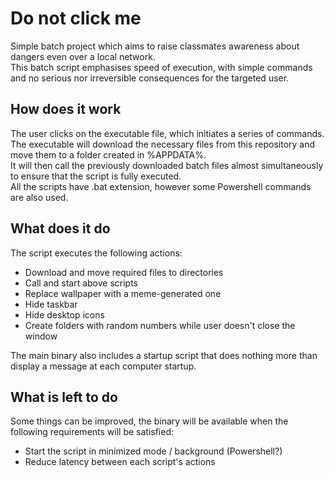 # Do not click me
Simple batch project which aims to raise classmates awareness about dangers even over a local network.<br>
This batch script emphasises speed of execution, with simple commands and no serious nor irreversible consequences for the targeted user.

## How does it work
The user clicks on the executable file, which initiates a series of commands.<br>
The executable will download the necessary files from this repository and move them to a folder created in %APPDATA%.<br>
It will then call the previously downloaded batch files almost simultaneously to ensure that the script is fully executed.<br>
All the scripts have .bat extension, however some Powershell commands are also used.

## What does it do
The script executes the following actions:<br>
- Download and move required files to directories<br>
- Call and start above scripts<br>
- Replace wallpaper with a meme-generated one<br>
- Hide taskbar<br>
- Hide desktop icons<br>
- Create folders with random numbers while user doesn't close the window<br>

The main binary also includes a startup script that does nothing more than display a message at each computer startup.<br>

## What is left to do
Some things can be improved, the binary will be available when the following requirements will be satisfied:<br>
- Start the script in minimized mode / background (Powershell?)<br>
- Reduce latency between each script's actions
